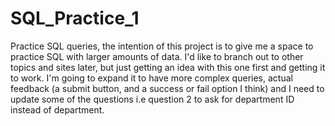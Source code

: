 # SQL_Practice_1
Practice SQL queries, the intention of this project is to give me a space to practice SQL with larger amounts of data. I'd like to branch out to other topics and sites later, but just getting an idea with this one first and getting it to work. I'm going to expand it to have more complex queries, actual feedback (a submit button, and a success or fail option I think) and I need to update some of the questions i.e question 2 to ask for department ID instead of department.
